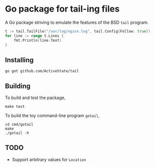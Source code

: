 # Go package for tail-ing files

A Go package striving to emulate the features of the BSD `tail` program. 

```Go
t := tail.TailFile("/var/log/nginx.log", tail.Config{Follow: true})
for line := range t.Lines {
    fmt.Println(line.Text)
}
```

## Installing

    go get github.com/ActiveState/tail

## Building

To build and test the package,

    make test

To build the toy command-line program `gotail`,

    cd cmd/gotail
    make
    ./gotail -h

## TODO

* Support arbitrary values for `Location`


